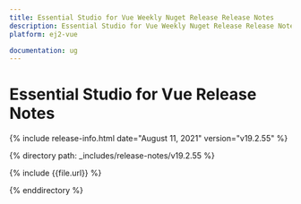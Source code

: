 ```yaml
---
title: Essential Studio for Vue Weekly Nuget Release Release Notes  
description: Essential Studio for Vue Weekly Nuget Release Release Notes  
platform: ej2-vue

documentation: ug
---
```


# Essential Studio for  Vue  Release Notes  

{% include release-info.html date="August 11, 2021"   version="v19.2.55"  %} 

{% directory path: _includes/release-notes/v19.2.55 %}

{% include {{file.url}} %}

{% enddirectory %}
